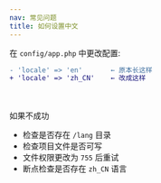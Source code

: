 ```yaml
---
nav: 常见问题
title: 如何设置中文
---
```


在 `config/app.php` 中更改配置:

```diff
- 'locale' => 'en'       ← 原本长这样
+ 'locale' => 'zh_CN'    ← 改成这样
```

<br><br>
如果不成功
- 检查是否存在 `/lang` 目录
- 检查项目文件是否可写
- 文件权限更改为 `755` 后重试
- 断点检查是否存在 `zh_CN` 语言
